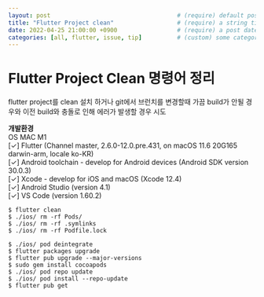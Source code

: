 ```yaml
---
layout: post                                    # (require) default post layout  
title: "Flutter Project clean"                  # (require) a string title  
date: 2022-04-25 21:00:00 +0900                 # (require) a post date  
categories: [all, flutter, issue, tip]          # (custom) some categories, but makesure these categories already exists inside path of `category/`  
---
```


# Flutter Project Clean 명령어 정리
flutter project를 clean 설치 하거나 git에서 브런치를 변경할때 가끔 build가 안될 경우와 이전 build와 충돌로 인해 에러가 발생할 경우 시도

**개발환경**  
OS MAC M1  
[✓] Flutter (Channel master, 2.6.0-12.0.pre.431, on macOS 11.6 20G165 darwin-arm, locale ko-KR)  
[✓] Android toolchain - develop for Android devices (Android SDK version 30.0.3)  
[✓] Xcode - develop for iOS and macOS (Xcode 12.4)  
[✓] Android Studio (version 4.1)  
[✓] VS Code (version 1.60.2)  


```
$ flutter clean
$ ./ios/ rm -rf Pods/  
$ ./ios/ rm -rf .symlinks  
$ ./ios/ rm -rf Podfile.lock  

$ ./ios/ pod deintegrate  
$ flutter packages upgrade  
$ flutter pub upgrade --major-versions  
$ sudo gem install cocoapods  
$ ./ios/ pod repo update       
$ ./ios/ pod install --repo-update
$ flutter pub get  
``` 